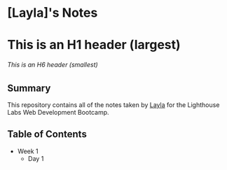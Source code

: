 # [Layla]'s Notes
# This is an H1 header (largest)
###### This is an H6 header (smallest)
## Summary 

This repository contains all of the notes taken by [Layla](https://github.com/Layla5) for the Lighthouse Labs Web Development Bootcamp.
##  Table of Contents
* Week 1
  * Day 1
  